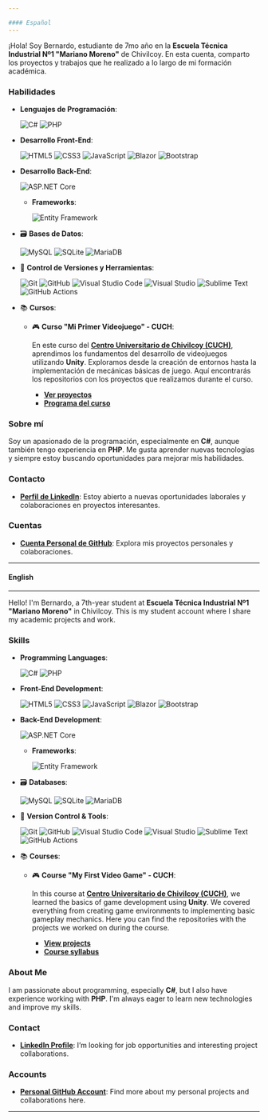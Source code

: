 ```yaml
---

#### Español
---
```

¡Hola! Soy Bernardo, estudiante de 7mo año en la **Escuela Técnica Industrial Nº1 "Mariano Moreno"** de Chivilcoy. En esta cuenta, comparto los proyectos y trabajos que he realizado a lo largo de mi formación académica.

### Habilidades

- **Lenguajes de Programación**:
    
    ![C#](https://img.shields.io/badge/c%23-%23239120.svg?style=for-the-badge&logo=csharp&logoColor=white)
    ![PHP](https://img.shields.io/badge/php-%23777BB4.svg?style=for-the-badge&logo=php&logoColor=white)

- **Desarrollo Front-End**:

    ![HTML5](https://img.shields.io/badge/HTML5%20-%23E34F26.svg?style=for-the-badge&logo=html5&logoColor=white)
    ![CSS3](https://img.shields.io/badge/CSS%20-%231572B6.svg?style=for-the-badge&logo=css3&logoColor=white)
    ![JavaScript](https://img.shields.io/badge/JavaScript%20-%23F7DF1E.svg?style=for-the-badge&logo=javascript&logoColor=black)
    ![Blazor](https://img.shields.io/badge/blazor-%235C2D91.svg?style=for-the-badge&logo=blazor&logoColor=white)
    ![Bootstrap](https://img.shields.io/badge/bootstrap-%238511FA.svg?style=for-the-badge&logo=bootstrap&logoColor=white)

- **Desarrollo Back-End**:
  
     ![ASP.NET Core](https://img.shields.io/badge/ASP.NET%20Core-%23006B75.svg?style=for-the-badge&logo=aspnetcore&logoColor=white)
  
  - **Frameworks**:

    ![Entity Framework](https://img.shields.io/badge/Entity%20Framework-%23076D57.svg?style=for-the-badge&logo=entity-framework&logoColor=white)
    
- 🗃 **Bases de Datos**:

    ![MySQL](https://img.shields.io/badge/mysql-4479A1.svg?style=for-the-badge&logo=mysql&logoColor=white)
    ![SQLite](https://img.shields.io/badge/sqlite-%2307405e.svg?style=for-the-badge&logo=sqlite&logoColor=white)
    ![MariaDB](https://img.shields.io/badge/MariaDB-003545?style=for-the-badge&logo=mariadb&logoColor=white)

- 🧰 **Control de Versiones y Herramientas**:

    ![Git](https://img.shields.io/badge/git-%23F05033.svg?style=for-the-badge&logo=git&logoColor=white)
    ![GitHub](https://img.shields.io/badge/github-%23121011.svg?style=for-the-badge&logo=github&logoColor=white)
    ![Visual Studio Code](https://img.shields.io/badge/Visual%20Studio%20Code-0078d7.svg?style=for-the-badge&logo=visual-studio-code&logoColor=white)
    ![Visual Studio](https://img.shields.io/badge/Visual%20Studio-5C2D91.svg?style=for-the-badge&logo=visual-studio&logoColor=white)
    ![Sublime Text](https://img.shields.io/badge/sublime_text-%23575757.svg?style=for-the-badge&logo=sublime-text&logoColor=important)
    ![GitHub Actions](https://img.shields.io/badge/github%20actions-%232671E5.svg?style=for-the-badge&logo=githubactions&logoColor=white)

- 📚 **Cursos**:

  - 🎮 **Curso "Mi Primer Videojuego" - CUCH**:
    
    En este curso del [**Centro Universitario de Chivilcoy (CUCH)**](https://cuch.gob.ar/), aprendimos los fundamentos del desarrollo de videojuegos utilizando **Unity**. Exploramos desde la creación 
    de entornos hasta la implementación de mecánicas básicas de juego. Aquí encontrarás los repositorios con los proyectos que realizamos durante el curso.

    - **[Ver proyectos](https://github.com/stars/Bernard2806/lists/curso-mi-primer-videojuego)**
    - **[Programa del curso](https://cuch.gob.ar/wp-content/uploads/2024/08/tu-primer-videojuego-Programa.pdf)**

### Sobre mí
Soy un apasionado de la programación, especialmente en **C#**, aunque también tengo experiencia en **PHP**. Me gusta aprender nuevas tecnologías y siempre estoy buscando oportunidades para mejorar mis habilidades.

### Contacto
- **[Perfil de LinkedIn](https://www.linkedin.com/in/bernardo-gonzalez-erramuspe/)**: Estoy abierto a nuevas oportunidades laborales y colaboraciones en proyectos interesantes.

### Cuentas
- **[Cuenta Personal de GitHub]()**: Explora mis proyectos personales y colaboraciones.

---

#### English
---
Hello! I'm Bernardo, a 7th-year student at **Escuela Técnica Industrial Nº1 "Mariano Moreno"** in Chivilcoy. This is my student account where I share my academic projects and work.

### Skills

- **Programming Languages**:
    
    ![C#](https://img.shields.io/badge/c%23-%23239120.svg?style=for-the-badge&logo=csharp&logoColor=white)
    ![PHP](https://img.shields.io/badge/php-%23777BB4.svg?style=for-the-badge&logo=php&logoColor=white)

- **Front-End Development**:

    ![HTML5](https://img.shields.io/badge/HTML5%20-%23E34F26.svg?style=for-the-badge&logo=html5&logoColor=white)
    ![CSS3](https://img.shields.io/badge/CSS%20-%231572B6.svg?style=for-the-badge&logo=css3&logoColor=white)
    ![JavaScript](https://img.shields.io/badge/JavaScript%20-%23F7DF1E.svg?style=for-the-badge&logo=javascript&logoColor=black)
    ![Blazor](https://img.shields.io/badge/blazor-%235C2D91.svg?style=for-the-badge&logo=blazor&logoColor=white)
    ![Bootstrap](https://img.shields.io/badge/bootstrap-%238511FA.svg?style=for-the-badge&logo=bootstrap&logoColor=white)

- **Back-End Development**:

     ![ASP.NET Core](https://img.shields.io/badge/ASP.NET%20Core-%23006B75.svg?style=for-the-badge&logo=aspnetcore&logoColor=white)
  
  - **Frameworks**:

    ![Entity Framework](https://img.shields.io/badge/Entity%20Framework-%23076D57.svg?style=for-the-badge&logo=entity-framework&logoColor=white)

- 🗃 **Databases**:

    ![MySQL](https://img.shields.io/badge/mysql-4479A1.svg?style=for-the-badge&logo=mysql&logoColor=white)
    ![SQLite](https://img.shields.io/badge/sqlite-%2307405e.svg?style=for-the-badge&logo=sqlite&logoColor=white)
    ![MariaDB](https://img.shields.io/badge/MariaDB-003545?style=for-the-badge&logo=mariadb&logoColor=white)

- 🧰 **Version Control & Tools**:

    ![Git](https://img.shields.io/badge/git-%23F05033.svg?style=for-the-badge&logo=git&logoColor=white)
    ![GitHub](https://img.shields.io/badge/github-%23121011.svg?style=for-the-badge&logo=github&logoColor=white)
    ![Visual Studio Code](https://img.shields.io/badge/Visual%20Studio%20Code-0078d7.svg?style=for-the-badge&logo=visual-studio-code&logoColor=white)
    ![Visual Studio](https://img.shields.io/badge/Visual%20Studio-5C2D91.svg?style=for-the-badge&logo=visual-studio&logoColor=white)
    ![Sublime Text](https://img.shields.io/badge/sublime_text-%23575757.svg?style=for-the-badge&logo=sublime-text&logoColor=important)
    ![GitHub Actions](https://img.shields.io/badge/github%20actions-%232671E5.svg?style=for-the-badge&logo=githubactions&logoColor=white)

- 📚 **Courses**:

  - 🎮 **Course "My First Video Game" - CUCH**:
    
    In this course at [**Centro Universitario de Chivilcoy (CUCH)**](https://cuch.gob.ar/), we learned the basics of game development using **Unity**. We covered everything from creating game environments to implementing basic gameplay mechanics. Here you can find the repositories with the projects we worked on during the course.

    - **[View projects](https://github.com/stars/Bernard2806/lists/curso-mi-primer-videojuego)**
    - **[Course syllabus](https://cuch.gob.ar/wp-content/uploads/2024/08/tu-primer-videojuego-Programa.pdf)**

### About Me
I am passionate about programming, especially **C#**, but I also have experience working with **PHP**. I'm always eager to learn new technologies and improve my skills.

### Contact
- **[LinkedIn Profile](https://www.linkedin.com/in/bernardo-gonzalez-erramuspe/)**: I’m looking for job opportunities and interesting project collaborations.

### Accounts
- **[Personal GitHub Account]()**: Find more about my personal projects and collaborations here.

---
